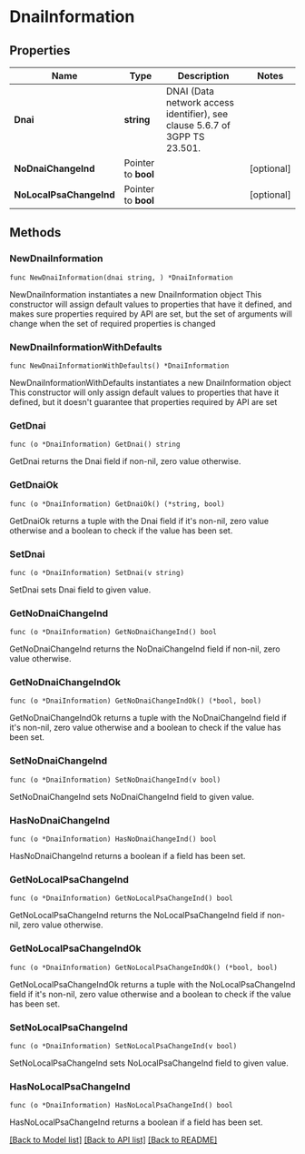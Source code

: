 # DnaiInformation

## Properties

Name | Type | Description | Notes
------------ | ------------- | ------------- | -------------
**Dnai** | **string** | DNAI (Data network access identifier), see clause 5.6.7 of 3GPP TS 23.501. | 
**NoDnaiChangeInd** | Pointer to **bool** |  | [optional] 
**NoLocalPsaChangeInd** | Pointer to **bool** |  | [optional] 

## Methods

### NewDnaiInformation

`func NewDnaiInformation(dnai string, ) *DnaiInformation`

NewDnaiInformation instantiates a new DnaiInformation object
This constructor will assign default values to properties that have it defined,
and makes sure properties required by API are set, but the set of arguments
will change when the set of required properties is changed

### NewDnaiInformationWithDefaults

`func NewDnaiInformationWithDefaults() *DnaiInformation`

NewDnaiInformationWithDefaults instantiates a new DnaiInformation object
This constructor will only assign default values to properties that have it defined,
but it doesn't guarantee that properties required by API are set

### GetDnai

`func (o *DnaiInformation) GetDnai() string`

GetDnai returns the Dnai field if non-nil, zero value otherwise.

### GetDnaiOk

`func (o *DnaiInformation) GetDnaiOk() (*string, bool)`

GetDnaiOk returns a tuple with the Dnai field if it's non-nil, zero value otherwise
and a boolean to check if the value has been set.

### SetDnai

`func (o *DnaiInformation) SetDnai(v string)`

SetDnai sets Dnai field to given value.


### GetNoDnaiChangeInd

`func (o *DnaiInformation) GetNoDnaiChangeInd() bool`

GetNoDnaiChangeInd returns the NoDnaiChangeInd field if non-nil, zero value otherwise.

### GetNoDnaiChangeIndOk

`func (o *DnaiInformation) GetNoDnaiChangeIndOk() (*bool, bool)`

GetNoDnaiChangeIndOk returns a tuple with the NoDnaiChangeInd field if it's non-nil, zero value otherwise
and a boolean to check if the value has been set.

### SetNoDnaiChangeInd

`func (o *DnaiInformation) SetNoDnaiChangeInd(v bool)`

SetNoDnaiChangeInd sets NoDnaiChangeInd field to given value.

### HasNoDnaiChangeInd

`func (o *DnaiInformation) HasNoDnaiChangeInd() bool`

HasNoDnaiChangeInd returns a boolean if a field has been set.

### GetNoLocalPsaChangeInd

`func (o *DnaiInformation) GetNoLocalPsaChangeInd() bool`

GetNoLocalPsaChangeInd returns the NoLocalPsaChangeInd field if non-nil, zero value otherwise.

### GetNoLocalPsaChangeIndOk

`func (o *DnaiInformation) GetNoLocalPsaChangeIndOk() (*bool, bool)`

GetNoLocalPsaChangeIndOk returns a tuple with the NoLocalPsaChangeInd field if it's non-nil, zero value otherwise
and a boolean to check if the value has been set.

### SetNoLocalPsaChangeInd

`func (o *DnaiInformation) SetNoLocalPsaChangeInd(v bool)`

SetNoLocalPsaChangeInd sets NoLocalPsaChangeInd field to given value.

### HasNoLocalPsaChangeInd

`func (o *DnaiInformation) HasNoLocalPsaChangeInd() bool`

HasNoLocalPsaChangeInd returns a boolean if a field has been set.


[[Back to Model list]](../README.md#documentation-for-models) [[Back to API list]](../README.md#documentation-for-api-endpoints) [[Back to README]](../README.md)


